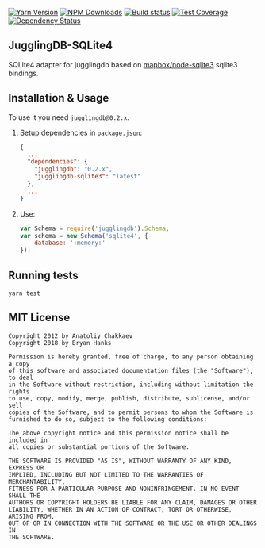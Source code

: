 [![Yarn Version][yarn-image]][npm-url]
[![NPM Downloads][downloads-image]][downloads-url]
[![Build status][build-image]][build-url]
[![Test Coverage][coveralls-image]][coveralls-url]
[![Dependency Status][dependencies-image]][dependencies-url]

## JugglingDB-SQLite4

SQLite4 adapter for jugglingdb based on [mapbox/node-sqlite3](https://github.com/mapbox/node-sqlite3) sqlite3 bindings.

## Installation & Usage

To use it you need `jugglingdb@0.2.x`.

1. Setup dependencies in `package.json`:

    ```json
    {
      ...
      "dependencies": {
        "jugglingdb": "0.2.x",
        "jugglingdb-sqlite3": "latest"
      },
      ...
    }
    ```

2. Use:

    ```javascript
    var Schema = require('jugglingdb').Schema;
    var schema = new Schema('sqlite4', {
        database: ':memory:'
    });
    ```

## Running tests

    yarn test

## MIT License

    Copyright 2012 by Anatoliy Chakkaev
    Copyright 2018 by Bryan Hanks

    Permission is hereby granted, free of charge, to any person obtaining a copy
    of this software and associated documentation files (the "Software"), to deal
    in the Software without restriction, including without limitation the rights
    to use, copy, modify, merge, publish, distribute, sublicense, and/or sell
    copies of the Software, and to permit persons to whom the Software is
    furnished to do so, subject to the following conditions:

    The above copyright notice and this permission notice shall be included in
    all copies or substantial portions of the Software.

    THE SOFTWARE IS PROVIDED "AS IS", WITHOUT WARRANTY OF ANY KIND, EXPRESS OR
    IMPLIED, INCLUDING BUT NOT LIMITED TO THE WARRANTIES OF MERCHANTABILITY,
    FITNESS FOR A PARTICULAR PURPOSE AND NONINFRINGEMENT. IN NO EVENT SHALL THE
    AUTHORS OR COPYRIGHT HOLDERS BE LIABLE FOR ANY CLAIM, DAMAGES OR OTHER
    LIABILITY, WHETHER IN AN ACTION OF CONTRACT, TORT OR OTHERWISE, ARISING FROM,
    OUT OF OR IN CONNECTION WITH THE SOFTWARE OR THE USE OR OTHER DEALINGS IN
    THE SOFTWARE.

[coveralls-url]: https://coveralls.io/github/BryanH/sqlite3-adapter
[coveralls-image]: https://coveralls.io/repos/github/BryanH/sqlite3-adapter/badge.svg
[build-url]: https://circleci.com/gh/BryanH/sqlite3-adapter
[build-image]: https://circleci.com/gh/BryanH/sqlite3-adapter.svg?style=shield
[yarn-image]: https://img.shields.io/badge/yarn-v1.10.1%20%20-blue.svg
[npm-url]: https://npmjs.org/package/jugglingdb-sqlite3
[downloads-image]: https://img.shields.io/npm/dm/jugglingdb-sqlite3.svg
[downloads-url]: https://npmjs.org/package/jugglingdb-sqlite3
[dependencies-image]: https://david-dm.org/BryanH/sqlite3-adapter.svg
[dependencies-url]: https://david-dm.org/BryanH/sqlite3-adapter

